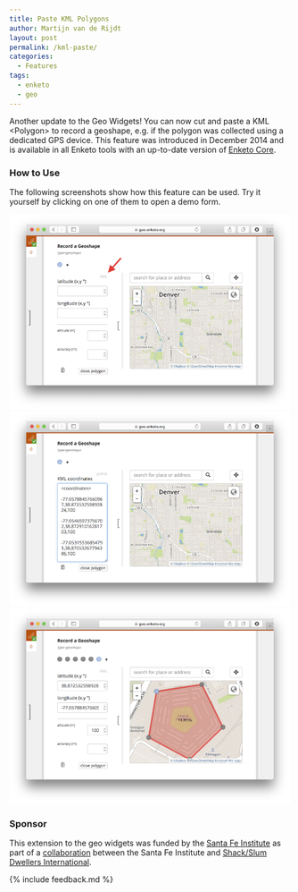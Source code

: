 ```yaml
---
title: Paste KML Polygons
author: Martijn van de Rijdt
layout: post
permalink: /kml-paste/
categories:
  - Features
tags:
  - enketo
  - geo
---
```


Another update to the Geo Widgets! You can now cut and paste a KML <Polygon\> to record a geoshape, e.g. if the polygon was collected using a dedicated GPS device. This feature was introduced in December 2014 and is available in all Enketo tools with an up-to-date version of [Enketo Core](https://github.com/enketo/enketo-core). 

### How to Use

The following screenshots show how this feature can be used. Try it yourself by clicking on one of them to open a demo form.

[![KML Paste Screenshot - step 1](../files/2015/02/kml1.png "KML Paste Screenshot - step 1")](https://enke.to/::geo1)
[![KML Paste Screenshot - step 3](../files/2015/02/kml3.png "KML Paste Screenshot - step 3")](https://enke.to/::geo1)
[![KML Paste Screenshot - step 4](../files/2015/02/kml4.png "KML Paste Screenshot - step 4")](https://enke.to/::geo1)

### Sponsor

This extension to the geo widgets was funded by the [Santa Fe Institute](http://www.santafe.edu) as part of a [collaboration](http://www.santafe.edu/news/item/gates-slums-announce/) between the Santa Fe Institute and [Shack/Slum Dwellers International](http://www.sdinet.org/). 

{% include feedback.md %}
